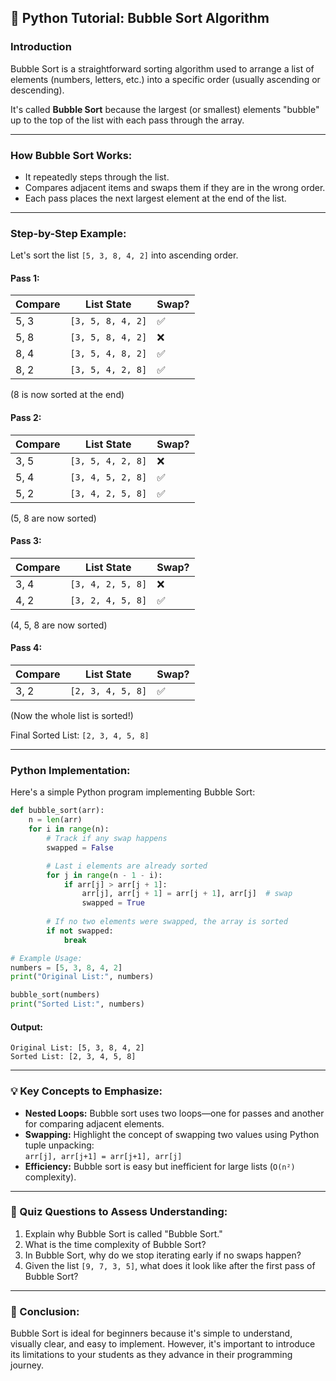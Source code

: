 ## 🐍 Python Tutorial: Bubble Sort Algorithm

### Introduction
Bubble Sort is a straightforward sorting algorithm used to arrange a list of elements (numbers, letters, etc.) into a specific order (usually ascending or descending).

It's called **Bubble Sort** because the largest (or smallest) elements "bubble" up to the top of the list with each pass through the array.

---

### How Bubble Sort Works:
- It repeatedly steps through the list.
- Compares adjacent items and swaps them if they are in the wrong order.
- Each pass places the next largest element at the end of the list.

---

### Step-by-Step Example:
Let's sort the list `[5, 3, 8, 4, 2]` into ascending order.

#### **Pass 1:**

| Compare | List State        | Swap? |
|---------|-------------------|-------|
| 5, 3    | `[3, 5, 8, 4, 2]` | ✅     |
| 5, 8    | `[3, 5, 8, 4, 2]` | ❌     |
| 8, 4    | `[3, 5, 4, 8, 2]` | ✅     |
| 8, 2    | `[3, 5, 4, 2, 8]` | ✅     |

(8 is now sorted at the end)

#### **Pass 2:**

| Compare | List State        | Swap? |
|---------|-------------------|-------|
| 3, 5    | `[3, 5, 4, 2, 8]` | ❌     |
| 5, 4    | `[3, 4, 5, 2, 8]` | ✅     |
| 5, 2    | `[3, 4, 2, 5, 8]` | ✅     |

(5, 8 are now sorted)

#### **Pass 3:**

| Compare | List State        | Swap? |
|---------|-------------------|-------|
| 3, 4    | `[3, 4, 2, 5, 8]` | ❌     |
| 4, 2    | `[3, 2, 4, 5, 8]` | ✅     |

(4, 5, 8 are now sorted)

#### **Pass 4:**

| Compare | List State        | Swap? |
|---------|-------------------|-------|
| 3, 2    | `[2, 3, 4, 5, 8]` | ✅     |

(Now the whole list is sorted!)

Final Sorted List: `[2, 3, 4, 5, 8]`

---

### Python Implementation:

Here's a simple Python program implementing Bubble Sort:

```python
def bubble_sort(arr):
    n = len(arr)
    for i in range(n):
        # Track if any swap happens
        swapped = False

        # Last i elements are already sorted
        for j in range(n - 1 - i):
            if arr[j] > arr[j + 1]:
                arr[j], arr[j + 1] = arr[j + 1], arr[j]  # swap
                swapped = True
        
        # If no two elements were swapped, the array is sorted
        if not swapped:
            break

# Example Usage:
numbers = [5, 3, 8, 4, 2]
print("Original List:", numbers)

bubble_sort(numbers)
print("Sorted List:", numbers)
```

#### Output:
```
Original List: [5, 3, 8, 4, 2]
Sorted List: [2, 3, 4, 5, 8]
```

---

### 💡 Key Concepts to Emphasize:
- **Nested Loops:** Bubble sort uses two loops—one for passes and another for comparing adjacent elements.
- **Swapping:** Highlight the concept of swapping two values using Python tuple unpacking:  
  `arr[j], arr[j+1] = arr[j+1], arr[j]`
- **Efficiency:** Bubble sort is easy but inefficient for large lists (`O(n²)` complexity).

---

### 🚩 Quiz Questions to Assess Understanding:
1. Explain why Bubble Sort is called "Bubble Sort."
2. What is the time complexity of Bubble Sort?
3. In Bubble Sort, why do we stop iterating early if no swaps happen?
4. Given the list `[9, 7, 3, 5]`, what does it look like after the first pass of Bubble Sort?

---

### 🏅 Conclusion:
Bubble Sort is ideal for beginners because it's simple to understand, visually clear, and easy to implement. However, it's important to introduce its limitations to your students as they advance in their programming journey.